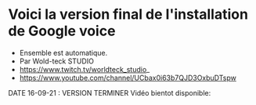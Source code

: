 # Voici la version final de l'installation de Google voice
- Ensemble est automatique.
- Par Wold-teck STUDIO 
- https://www.twitch.tv/worldteck_studio_
- https://www.youtube.com/channel/UCbax0i63b7QJD3OxbuDTspw


DATE 16-09-21 : VERSION TERMINER
Vidéo bientot disponible:

